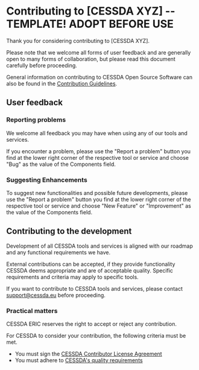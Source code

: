 # Contributing to [CESSDA XYZ] -- TEMPLATE! ADOPT BEFORE USE

Thank you for considering contributing to [CESSDA XYZ].

Please note that we welcome all forms of user feedback and are generally open to many forms of collaboration, but please read this document carefully before proceeding.

General information on contributing to CESSDA Open Source Software can also be found in the [Contribution Guidelines](https://bitbucket.org/cessda/cessda.guidelines.public/src/master/CONTRIBUTING.md).

## User feedback

### Reporting problems

We welcome all feedback you may have when using any of our tools and services.

If you encounter a problem, please use the "Report a problem" button you find at the lower right corner of the respective tool or service and choose "Bug" as the value of the Components field.

### Suggesting Enhancements

To suggest new functionalities and possible future developments, please use the "Report a problem" button you find at the lower right corner of the respective tool or service and choose "New Feature" or "Improvement" as the value of the Components field.

## Contributing to the development

Development of all CESSDA tools and services is aligned with our roadmap and any functional requirements we have.

External contributions can be accepted, if they provide functionality CESSDA deems appropriate and are of acceptable quality.
Specific requirements and criteria may apply to specific tools.

If you want to contribute to CESSDA tools and services, please contact support@cessda.eu before proceeding.

### Practical matters

CESSDA ERIC reserves the right to accept or reject any contribution.

For CESSDA to consider your contribution, the following criteria must be met.

* You must sign the [CESSDA Contributor License Agreement](https://bit.ly/contrib_req)
* You must adhere to [CESSDA's quality requirements](https://bitbucket.org/cessda/cessda.guidelines.public/src/master/quality.md)
